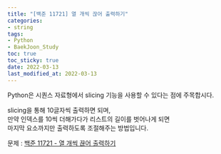 ```yaml
---
title: "[백준 11721] 열 개씩 끊어 출력하기"
categories: 
- string
tags:
- Python
- BaekJoon_Study
toc: true
toc_sticky: true
date: 2022-03-13
last_modified_at: 2022-03-13
---
```


Python은 시퀀스 자료형에서 slicing 기능을 사용할 수 있다는 점에 주목합시다. 

slicing을 통해 10글자씩 출력하면 되며,  
만약 인덱스를 10씩 더해가다가 리스트의 길이를 벗어나게 되면  
마지막 요소까지만 출력하도록 조절해주는 방법입니다.

문제 : [백준 11721 - 열 개씩 끊어 출력하기](https://www.acmicpc.net/problem/11721)

<script src="https://gist.github.com/Ryumaker/9a862b50777f5aa8626a27a06195228a.js"></script>



